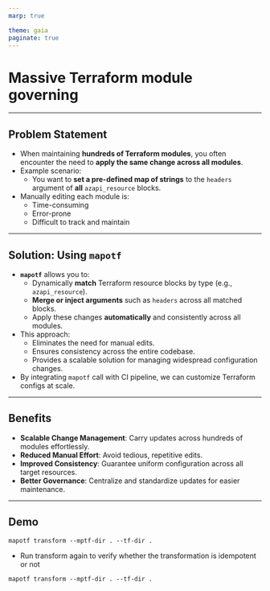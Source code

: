 ```yaml
---
marp: true

theme: gaia
paginate: true
---
```


# Massive Terraform module governing

---

## Problem Statement

- When maintaining **hundreds of Terraform modules**, you often encounter the need to **apply the same change across all modules**.
- Example scenario:
  - You want to **set a pre-defined map of strings** to the `headers` argument of **all** `azapi_resource` blocks.
- Manually editing each module is:
  - Time-consuming
  - Error-prone
  - Difficult to track and maintain

---

## Solution: Using `mapotf`

- **`mapotf`** allows you to:
  - Dynamically **match** Terraform resource blocks by type (e.g., `azapi_resource`).
  - **Merge or inject arguments** such as `headers` across all matched blocks.
  - Apply these changes **automatically** and consistently across all modules.
- This approach:
  - Eliminates the need for manual edits.
  - Ensures consistency across the entire codebase.
  - Provides a scalable solution for managing widespread configuration changes.
- By integrating `mapotf` call with CI pipeline, we can customize Terraform configs at scale.

---

## Benefits

- **Scalable Change Management**: Carry updates across hundreds of modules effortlessly.
- **Reduced Manual Effort**: Avoid tedious, repetitive edits.
- **Improved Consistency**: Guarantee uniform configuration across all target resources.
- **Better Governance**: Centralize and standardize updates for easier maintenance.

---

## Demo

`mapotf transform --mptf-dir . --tf-dir .`

* Run transform again to verify whether the transformation is idempotent or not

`mapotf transform --mptf-dir . --tf-dir .`